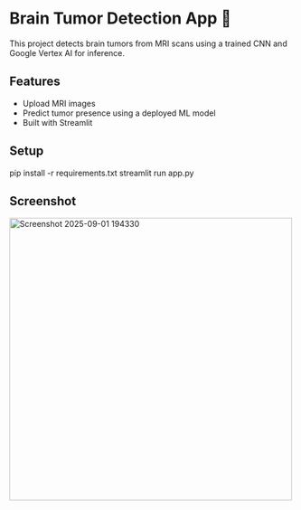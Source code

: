 # Brain Tumor Detection App 🧠

This project detects brain tumors from MRI scans using a trained CNN and Google Vertex AI for inference.

## Features
- Upload MRI images
- Predict tumor presence using a deployed ML model
- Built with Streamlit

## Setup
pip install -r requirements.txt
streamlit run app.py

## Screenshot
<img width="500" height="500" alt="Screenshot 2025-09-01 194330" src="https://github.com/user-attachments/assets/b81bd6cc-120d-492b-adfd-fe78a6019dd7" />

